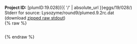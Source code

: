 **Project ID:** [plumID:19.028]({{ '/' | absolute_url }}eggs/19/028/)  
Stderr for source:  Lysozyme/round9/plumed.9.2rc.dat   
(download [zipped raw stdout](plumed.9.2rc.dat.plumed.stdout.txt.zip))  
{% raw %}
<pre>
</pre>
{% endraw %}
